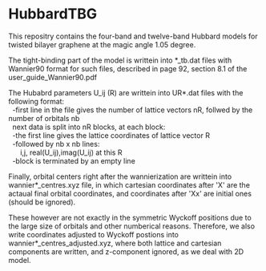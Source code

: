 # HubbardTBG


This repositry contains the four-band and twelve-band Hubbard
models for twisted bilayer graphene at the magic angle 1.05 degree.

The tight-binding part of the model is writtein into *_tb.dat  files with Wannier90 format for such files, described in page 92, section 8.1 of the user_guide_Wannier90.pdf

The Hubabrd parameters U_ij (R) are writtein into UR*.dat files with the following format:  
&nbsp; -first line in the file gives the number of lattice vectors nR, follwed by the number of orbitals nb  
&nbsp; next data is split into nR blocks, at each block:  
&nbsp; -the first line gives the lattice coordinates of lattice vector R  
&nbsp; -followed by nb x nb lines:  
&nbsp; &nbsp; &nbsp; i,j, real(U_ij),imag(U_ij) at this R  
&nbsp; -block is terminated by an empty line  

Finally, orbital centers right after the wannierization are writtein into wannier*_centres.xyz file, in which cartesian coordinates after 'X' are the actaual final orbital coordinates, and coordinates after 'Xx' are initial ones (should be ignored).

These however are not exactly in the symmetric Wyckoff positions due to the large size of orbitals and other numberical reasons. Therefore, we also write coordinates adjusted to Wyckoff postions into wannier*_centres_adjusted.xyz, where both lattice and cartesian components are written, and z-component ignored, as we deal with 2D model.

